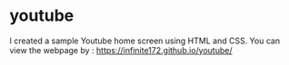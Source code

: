 # youtube
I created a sample Youtube home screen using HTML and CSS.
You can view the webpage by :
https://infinite172.github.io/youtube/
